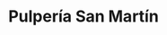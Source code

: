 ---
title: "Pulpería San Martín"
url: /tegucigalpa/pulperia-san-martin-avenida-san-martin-de-porres/
shop: quiosco
---